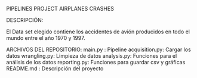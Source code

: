 
PIPELINES PROJECT AIRPLANES CRASHES

DESCRIPCIÓN:

El Data set elegido contiene los accidentes de avión producidos en todo el mundo entre el año 1970 y 1997.



ARCHIVOS DEL REPOSITORIO:
main.py : Pipeline
acquisition.py: Cargar los datos
wrangling.py: Limpieza de datos
analysis.py: Funciones para el análisis de los datos
reporting.py: Funciones para guardar csv y gráficas
README.md : Descripción del proyecto



